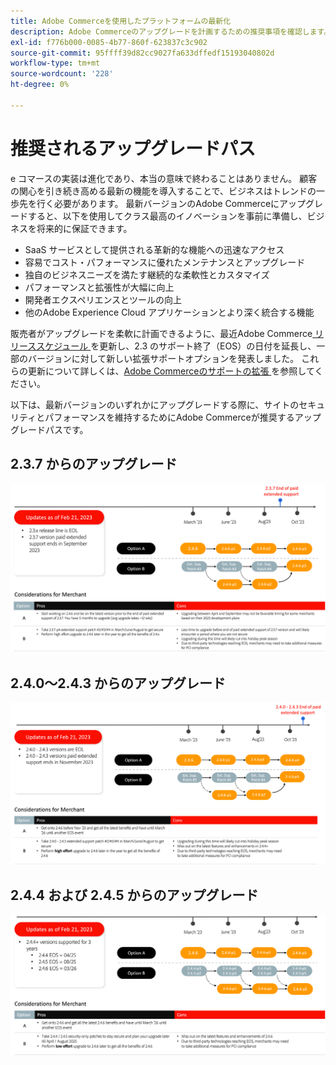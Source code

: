 ```yaml
---
title: Adobe Commerceを使用したプラットフォームの最新化
description: Adobe Commerceのアップグレードを計画するための推奨事項を確認します。
exl-id: f776b000-0085-4b77-860f-623837c3c902
source-git-commit: 95ffff39d82cc9027fa633dffedf15193040802d
workflow-type: tm+mt
source-wordcount: '228'
ht-degree: 0%

---
```


# 推奨されるアップグレードパス

e コマースの実装は進化であり、本当の意味で終わることはありません。 顧客の関心を引き続き高める最新の機能を導入することで、ビジネスはトレンドの一歩先を行く必要があります。 最新バージョンのAdobe Commerceにアップグレードすると、以下を使用してクラス最高のイノベーションを事前に準備し、ビジネスを将来的に保証できます。

- SaaS サービスとして提供される革新的な機能への迅速なアクセス
- 容易でコスト・パフォーマンスに優れたメンテナンスとアップグレード
- 独自のビジネスニーズを満たす継続的な柔軟性とカスタマイズ
- パフォーマンスと拡張性が大幅に向上
- 開発者エクスペリエンスとツールの向上
- 他のAdobe Experience Cloud アプリケーションとより深く統合する機能

販売者がアップグレードを柔軟に計画できるように、最近Adobe Commerce[ リリーススケジュール ](../../release/schedule.md) を更新し、2.3 のサポート終了（EOS）の日付を延長し、一部のバージョンに対して新しい拡張サポートオプションを発表しました。 これらの更新について詳しくは、[Adobe Commerceのサポートの拡張 ](https://business.adobe.com/blog/the-latest/adobe-announces-expanded-support) を参照してください。

以下は、最新バージョンのいずれかにアップグレードする際に、サイトのセキュリティとパフォーマンスを維持するためにAdobe Commerceが推奨するアップグレードパスです。

## 2.3.7 からのアップグレード

![ アップグレードパス：2.3.7](../../assets/upgrade-guide/2.3.7.png)

## 2.4.0～2.4.3 からのアップグレード

![ アップグレードパス：2.4.0～2.4.3](../../assets/upgrade-guide/2.4.0-2.4.3.png)

## 2.4.4 および 2.4.5 からのアップグレード

![ アップグレードパス：2.4.4 および 2.4.5 からのパス ](../../assets/upgrade-guide/2.4.4-and-2.4.5.png)
